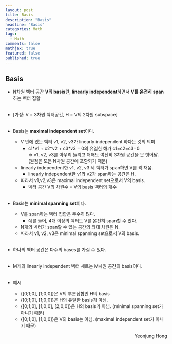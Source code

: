 ```yaml
---
layout: post
title: Basis
description: "Basis"
headline: "Basis"
categories: Math
tags: 
  - Math
comments: false
mathjax: true
featured: false
published: true
---
```


## Basis




- N차원 벡터 공간 **V의 basis**란, **linearly independent**하면서 **V를 온전히 span**하는 벡터 집합<br><br>
- [가정: V = 3차원 벡터공간, H = V의 2차원 subspace] <br><br>
- Basis는 **maximal independent set**이다. 
	- V 안에 있는 벡터 v1, v2, v3가 linearly independent 하다는 것의 의미
		- c1\*v1 + c2\*v2  + c3\*v3 = 0의 유일한 해가 c1=c2=c3=0.<br>
	  		=>  v1, v2, v3를 아무리 늘리고 더해도 여전히 3차원 공간을 못 벗어남. <br>
	  		(원점은 모든 N차원 공간에 포함되기 때문)
	- linearly independent한 v1, v2, v3 세 벡터가 span하면 V를 꽉 채움.
		- linearly independent한 v1와 v2가 span하는 공간은 H.
	- 따라서 v1,v2,v3은 maximal independent set으로서 V의 basis.
		- 벡터 공간 V의 차원수 = V의 basis 벡터의 개수 <br><br>
 	
- Basis는 **minimal spanning set**이다.
	- V를 span하는 벡터 집합은 무수히 많다. 
		- 예를 들어, 4개 이상의 벡터도 V를 온전히 span할 수 있다.
	- N개의 벡터가 span할 수 있는 공간의 최대 차원은 N.
	- 따라서 v1, v2, v3은 minimal spanning set으로서 V의 basis.<br><br>

-  하나의 벡터 공간은 다수의 bases를 가질 수 있다. <br><br>
-  M개의 linearly independent 벡터 세트는 M차원 공간의 basis이다. <br><br>
- 예시
	- {[0;1;0], [1;0;0]}은 V의 부분집합인 H의 basis
	- {[0;1;0], [1;0;0]}은  H의 유일한 basis가 아님.
	- {[0;1;0], [1;0;0], [2;0;0]}은 H의 basis가 아님. (minimal spanning set가 아니기 때문) 
	- {[0;1;0], [1;0;0]}은 V의 basis는 아님. (maximal independent set가 아니기 때문)
	


<p align="right"> Yeonjung Hong <p>